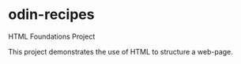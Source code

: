 # odin-recipes
HTML Foundations Project

This project demonstrates the use of HTML to structure a web-page.
